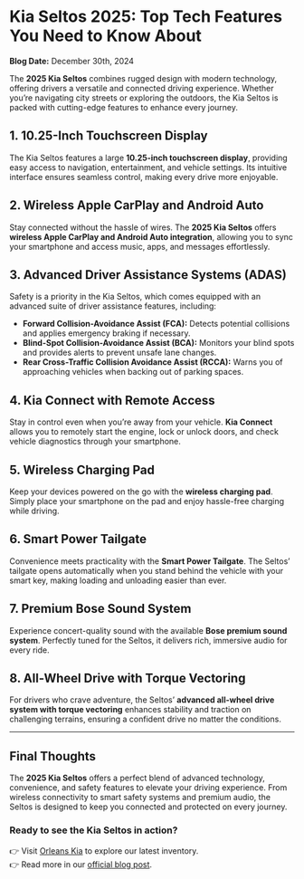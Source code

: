 # Kia Seltos 2025: Top Tech Features You Need to Know About  
**Blog Date:** December 30th, 2024  

The **2025 Kia Seltos** combines rugged design with modern technology, offering drivers a versatile and connected driving experience. Whether you’re navigating city streets or exploring the outdoors, the Kia Seltos is packed with cutting-edge features to enhance every journey.  

## 1. 10.25-Inch Touchscreen Display  
The Kia Seltos features a large **10.25-inch touchscreen display**, providing easy access to navigation, entertainment, and vehicle settings. Its intuitive interface ensures seamless control, making every drive more enjoyable.  

## 2. Wireless Apple CarPlay and Android Auto  
Stay connected without the hassle of wires. The **2025 Kia Seltos** offers **wireless Apple CarPlay and Android Auto integration**, allowing you to sync your smartphone and access music, apps, and messages effortlessly.  

## 3. Advanced Driver Assistance Systems (ADAS)  
Safety is a priority in the Kia Seltos, which comes equipped with an advanced suite of driver assistance features, including:  

- **Forward Collision-Avoidance Assist (FCA):** Detects potential collisions and applies emergency braking if necessary.  
- **Blind-Spot Collision-Avoidance Assist (BCA):** Monitors your blind spots and provides alerts to prevent unsafe lane changes.  
- **Rear Cross-Traffic Collision Avoidance Assist (RCCA):** Warns you of approaching vehicles when backing out of parking spaces.  

## 4. Kia Connect with Remote Access  
Stay in control even when you’re away from your vehicle. **Kia Connect** allows you to remotely start the engine, lock or unlock doors, and check vehicle diagnostics through your smartphone.  

## 5. Wireless Charging Pad  
Keep your devices powered on the go with the **wireless charging pad**. Simply place your smartphone on the pad and enjoy hassle-free charging while driving.  

## 6. Smart Power Tailgate  
Convenience meets practicality with the **Smart Power Tailgate**. The Seltos’ tailgate opens automatically when you stand behind the vehicle with your smart key, making loading and unloading easier than ever.  

## 7. Premium Bose Sound System  
Experience concert-quality sound with the available **Bose premium sound system**. Perfectly tuned for the Seltos, it delivers rich, immersive audio for every ride.  

## 8. All-Wheel Drive with Torque Vectoring  
For drivers who crave adventure, the Seltos’ **advanced all-wheel drive system with torque vectoring** enhances stability and traction on challenging terrains, ensuring a confident drive no matter the conditions.  

---

## **Final Thoughts**  
The **2025 Kia Seltos** offers a perfect blend of advanced technology, convenience, and safety features to elevate your driving experience. From wireless connectivity to smart safety systems and premium audio, the Seltos is designed to keep you connected and protected on every journey.  

### **Ready to see the Kia Seltos in action?**  
👉 Visit <a href="https://www.orleanskia.com/" target="_blank" rel="dofollow">Orleans Kia</a> to explore our latest inventory.  
👉 Read more in our <a href="https://www.orleanskia.com/kia-seltos-2025-top-tech-features-you-need-to-know-about/" target="_blank" rel="dofollow">official blog post</a>.  
